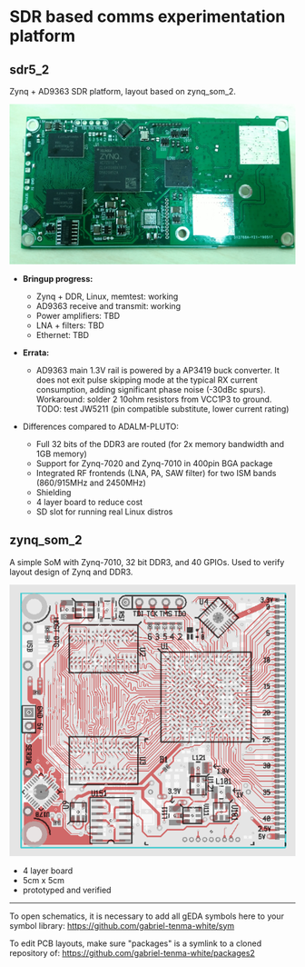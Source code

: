 # SDR based comms experimentation platform

## sdr5_2
Zynq + AD9363 SDR platform, layout based on zynq_som_2.

![sdr5_2](sdr5_2_photo.jpg)

* **Bringup progress:**
  * Zynq + DDR, Linux, memtest: working
  * AD9363 receive and transmit: working
  * Power amplifiers: TBD
  * LNA + filters: TBD
  * Ethernet: TBD
* **Errata:**
  * AD9363 main 1.3V rail is powered by a AP3419 buck converter. It does not exit pulse skipping mode at the typical RX current consumption, adding significant phase noise (-30dBc spurs). Workaround: solder 2 10ohm resistors from VCC1P3 to ground. TODO: test JW5211 (pin compatible substitute, lower current rating)

* Differences compared to ADALM-PLUTO:
  * Full 32 bits of the DDR3 are routed (for 2x memory bandwidth and 1GB memory)
  * Support for Zynq-7020 and Zynq-7010 in 400pin BGA package
  * Integrated RF frontends (LNA, PA, SAW filter) for two ISM bands (860/915MHz and 2450MHz)
  * Shielding
  * 4 layer board to reduce cost
  * SD slot for running real Linux distros

## zynq_som_2
A simple SoM with Zynq-7010, 32 bit DDR3, and 40 GPIOs. Used to verify layout design of Zynq and DDR3.

![zynq_som_2](zynq_som_2.png)
* 4 layer board
* 5cm x 5cm
* prototyped and verified

---
To open schematics, it is necessary to add all gEDA symbols here to your symbol library: https://github.com/gabriel-tenma-white/sym

To edit PCB layouts, make sure "packages" is a symlink to a cloned repository of: https://github.com/gabriel-tenma-white/packages2
